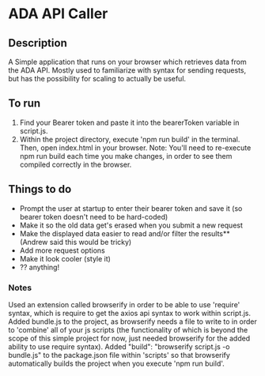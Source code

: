 # ADA API Caller

## Description
A Simple application that runs on your browser which retrieves data from the ADA API. Mostly used to familiarize with syntax for sending requests, but has the possibility for scaling to actually be useful.

## To run
1. Find your Bearer token and paste it into the bearerToken variable in script.js. 
2. Within the project directory, execute 'npm run build' in the terminal. Then, open index.html in your browser. 
Note: You'll need to re-execute npm run build each time you make changes, in order to see them compiled correctly in the browser. 

## Things to do
- Prompt the user at startup to enter their bearer token and save it (so bearer token doesn't need to be hard-coded)
- Make it so the old data get's erased when you submit a new request
- Make the displayed data easier to read and/or filter the results** (Andrew said this would be tricky)
- Add more request options
- Make it look cooler (style it)
- ?? anything!

### Notes
Used an extension called browserify in order to be able to use 'require' syntax, which is require to get the axios api syntax to work within script.js. Added bundle.js to the project, as browserify needs a file to write to in order to 'combine' all of your js scripts (the functionality of which is beyond the scope of this simple project for now, just needed browserify for the added ability to use require syntax). Added "build": "browserify script.js -o bundle.js" to the package.json file within 'scripts' so that browserify automatically builds the project when you execute 'npm run build'.

